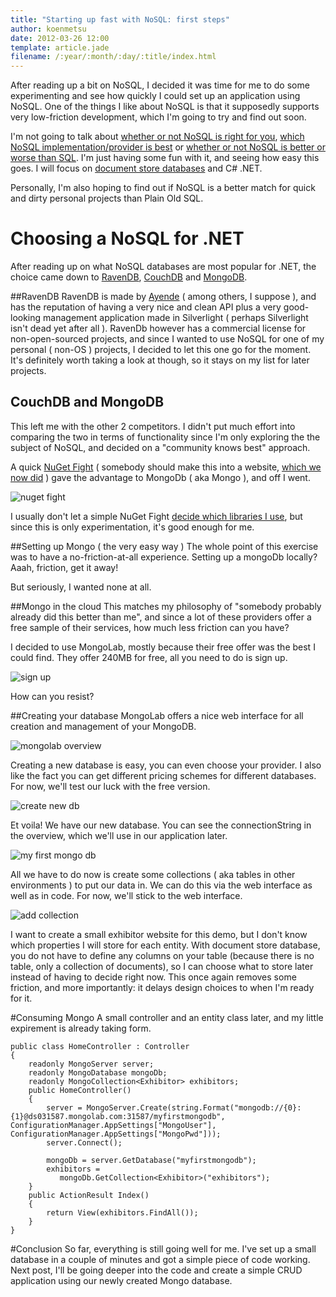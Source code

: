 ```yaml
---
title: "Starting up fast with NoSQL: first steps"
author: koenmetsu
date: 2012-03-26 12:00
template: article.jade
filename: /:year/:month/:day/:title/index.html
---
```


After reading up a bit on NoSQL, I decided it was time for me to do some experimenting and see how quickly I could set up an application using NoSQL. One of the things I like about NoSQL is that it supposedly supports very low-friction development, which I'm going to try and find out soon.

I'm not going to talk about [whether or not NoSQL is right for you](http://stackoverflow.com/q/2875432/367388), [which NoSQL implementation/provider is best](http://blog.nahurst.com/visual-guide-to-nosql-systems) or [whether or not NoSQL is better or worse than SQL](http://stackoverflow.com/q/2571098/367388). I'm just having some fun with it, and seeing how easy this goes. I will focus on [document store databases](http://ayende.com/blog/4459/that-no-sql-thing-document-databases) and C# .NET. 

Personally, I'm also hoping to find out if NoSQL is a better match for quick and dirty personal projects than Plain Old SQL.

# Choosing a NoSQL for .NET
After reading up on what NoSQL databases are most popular for .NET, the choice came down to [RavenDB](http://ravendb.net/), [CouchDB](http://couchdb.apache.org) and [MongoDB](http://www.mongodb.org).

##RavenDB
RavenDB is made by [Ayende](http://ayende.com/blog) ( among others, I suppose ), and has the reputation of having a very nice and clean API plus a very good-looking management application made in Silverlight ( perhaps Silverlight isn't dead yet after all ). RavenDb however has a commercial license for non-open-sourced projects, and since I wanted to use NoSQL for one of my personal ( non-OS ) projects, I decided to let this one go for the moment. It's definitely worth taking a look at though, so it stays on my list for later projects.

## CouchDB and MongoDB
This left me with the other 2 competitors. I didn't put much effort into comparing the two in terms of functionality since I'm only exploring the the subject of NoSQL, and decided on a "community knows best" approach.

A quick [NuGet Fight][1] ( somebody should make this into a website, [which we now did][2] ) gave the advantage to MongoDb ( aka Mongo ), and off I went.

![nuget fight](http://koenmetsu.com/get/images/nuget_fight.png "Mongo vs Couch")

I usually don't let a simple NuGet Fight [decide which libraries I use](http://davybrion.com/blog/2012/01/how-do-you-pick-open-source-libraries/), but since this is only experimentation, it's good enough for me.

##Setting up Mongo ( the very easy way )
The whole point of this exercise was to have a no-friction-at-all experience. Setting up a mongoDb locally? Aaah, friction, get it away! 

But seriously, I wanted none at all.

##Mongo in the cloud
This matches my philosophy of "somebody probably already did this better than me", and since a lot of these providers offer a free sample of their services, how much less friction can you have?

I decided to use MongoLab, mostly because their free offer was the best I could find. They offer 240MB for free, all you need to do is sign up.

![sign up](http://koenmetsu.com/get/images/mongoloab_sign_up.png "sign up")

How can you resist?

##Creating your database
MongoLab offers a nice web interface for all creation and management of your MongoDB. 

![mongolab overview](http://koenmetsu.com/get/images/mongolab%20databases.png "mongolab overview")

Creating a new database is easy, you can even choose your provider. I also like the fact you can get different pricing schemes for different databases. For now, we'll test our luck with the free version.

![create new db](http://koenmetsu.com/get/images/mongolab%20create%20new%20db.png "create new db")

Et voila! We have our new database. You can see the connectionString in the overview, which we'll use in our application later.

![my first mongo db](http://koenmetsu.com/get/images/mongolab%20myfirstmongodb.png "my first mongo db")

All we have to do now is create some collections ( aka tables in other environments ) to put our data in. We can do this via the web interface as well as in code. For now, we'll stick to the web interface.

![add collection](http://koenmetsu.com/get/images/mongolab%20add%20new%20collection.png "add collection")

I want to create a small exhibitor website for this demo, but I don't know which properties I will store for each entity. With document store database, you do not have to define any columns on your table (because there is no table, only a collection of documents), so I can choose  what to store later instead of having to decide right now. This once again removes some friction, and more importantly: it delays design choices to when I'm ready for it.

#Consuming Mongo
A small controller and an entity class later, and my little expirement is already taking form. 

    public class HomeController : Controller
    {
        readonly MongoServer server;
        readonly MongoDatabase mongoDb;
        readonly MongoCollection<Exhibitor> exhibitors;
        public HomeController()
        {
            server = MongoServer.Create(string.Format("mongodb://{0}:{1}@ds031587.mongolab.com:31587/myfirstmongodb", ConfigurationManager.AppSettings["MongoUser"], ConfigurationManager.AppSettings["MongoPwd"]));
            server.Connect();

            mongoDb = server.GetDatabase("myfirstmongodb");
            exhibitors =
               mongoDb.GetCollection<Exhibitor>("exhibitors");
        }
        public ActionResult Index()
        {
            return View(exhibitors.FindAll());
        }
    }        
    
#Conclusion
So far, everything is still going well for me. I've set up a small database in a couple of minutes and got a simple piece of code working.
Next post, I'll be going deeper into the code and create a simple CRUD application using our newly created Mongo database.


  [1]: http://www.nugetfight.com
  [2]: http://kevinpelgrims.com/blog/2012/05/21/introducing-nugetfight
